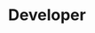 ---
firstname: "Matt"
lastname: "Fan"
title: "Developer"
group: "member"
img: "mattf.png"
github: "fan-matt"
---